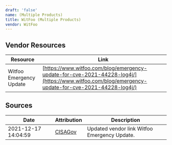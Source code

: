 ```yaml
---
draft: 'false'
name: (Multiple Products)
title: WitFoo (Multiple Products)
vendor: WitFoo
---
```


## Vendor Resources
| Resource | Link |
| --- | --- |
| Witfoo Emergency Update | [https://www.witfoo.com/blog/emergency-update-for-cve-2021-44228-log4j/](https://www.witfoo.com/blog/emergency-update-for-cve-2021-44228-log4j/) |



## Sources
| Date | Attribution | Description |
| --- | --- | --- |
| 2021-12-17 14:04:59 | [CISAGov](https://raw.githubusercontent.com/cisagov/log4j-affected-db/develop/README.md) | Updated vendor link Witfoo Emergency Update.  |
